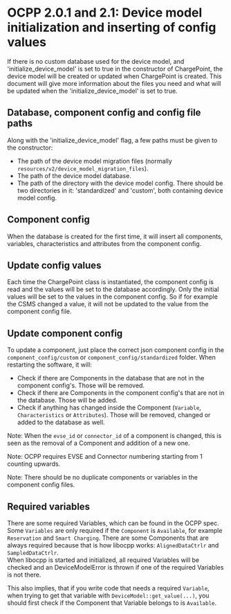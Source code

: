 # OCPP 2.0.1 and 2.1: Device model initialization and inserting of config values

If there is no custom database used for the device model, and 'initialize_device_model' is set to true in the 
constructor of ChargePoint, the device model will be created or updated when ChargePoint is created. This document will
give more information about the files you need and what will be updated when the 'initialize_device_model' is set
to true.


## Database, component config and config file paths

Along with the 'initialize_device_model' flag, a few paths must be given to the constructor:
- The path of the device model migration files (normally `resources/v2/device_model_migration_files`).
- The path of the device model database.
- The path of the directory with the device model config. There should be two directories in it: 'standardized' and 
  'custom', both containing device model config.


## Component config

When the database is created for the first time, it will insert all components, variables, characteristics and 
attributes from the component config. 


## Update config values

Each time the ChargePoint class is instantiated, the component config is read and the values will be set to the database 
accordingly. Only the initial values will be set to the values in the component config. So if for example the CSMS 
changed a value, it will not be updated to the value from the component config file.


## Update component config

To update a component, just place the correct json component config in the `component_config/custom` or 
`component_config/standardized` folder. When restarting the software, it will:
- Check if there are Components in the database that are not in the component config's. Those will be removed.
- Check if there are Components in the component config's that are not in the database. Those will be added.
- Check if anything has changed inside the Component (`Variable`, `Characteristics` or `Attributes`). 
  Those will be removed, changed or added to the database as well. 
  
Note: When the `evse_id` or `connector_id` of a component is changed, this is seen as the removal of a Component and 
addition of a new one. 

Note: OCPP requires EVSE and Connector numbering starting from 1 counting upwards.

Note: There should be no duplicate components or variables in the component config files.

## Required variables

There are some required Variables, which can be found in the OCPP spec.  
Some `Variables` are only required if the `Component` is `Available`, for example `Reservation` and `Smart Charging`. 
There are  some Components that are always required because that is how libocpp works: `AlignedDataCtrlr` and 
`SampledDataCtrlr`.  
When libocpp is started and initialized, all required Variables will be checked and an DeviceModelError is thrown if 
one of the required Variables is not there.

This also implies, that if you write code that needs a required `Variable`, when trying to get that variable with 
`DeviceModel::get_value(...)`, you should first check if the Component that Variable belongs to is `Available`.
